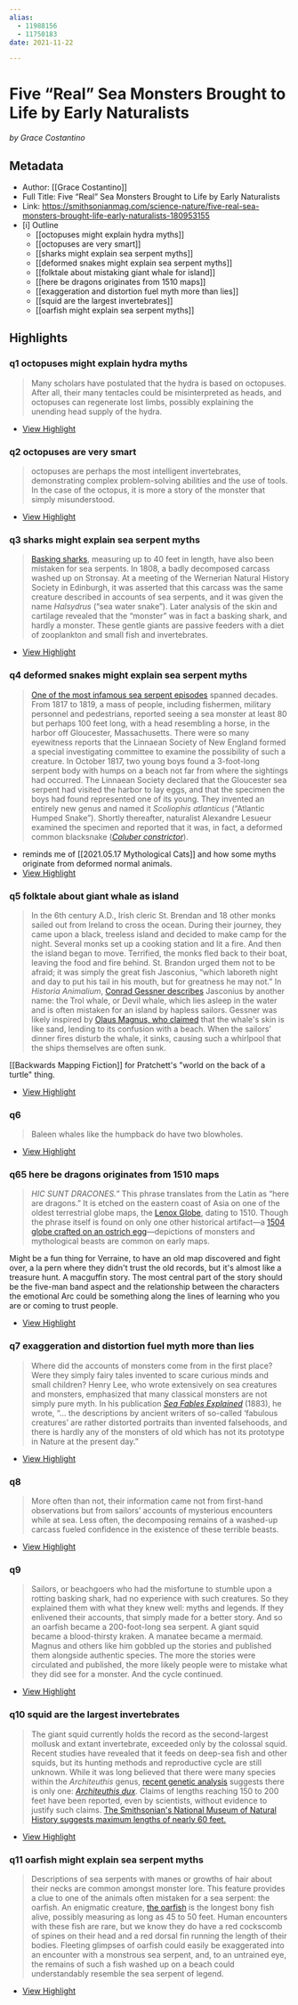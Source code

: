 ```yaml
---
alias: 
  - 11988156
  - 11750183
date: 2021-11-22

---
```

# Five “Real” Sea Monsters Brought to Life by Early Naturalists
<cite>by Grace Costantino</cite>

## Metadata
- Author: [[Grace Costantino]]
- Full Title: Five “Real” Sea Monsters Brought to Life by Early Naturalists
- Link: https://smithsonianmag.com/science-nature/five-real-sea-monsters-brought-life-early-naturalists-180953155
- [i] Outline
	- [[octopuses might explain hydra myths]]
	- [[octopuses are very smart]]
	- [[sharks might explain sea serpent myths]]
	- [[deformed snakes might explain sea serpent myths]]
	- [[folktale about mistaking giant whale for island]]
	- [[here be dragons originates from 1510 maps]]
	- [[exaggeration and distortion fuel myth more than lies]]
	- [[squid are the largest invertebrates]]
	- [[oarfish might explain sea serpent myths]]
## Highlights  

### q1 octopuses might explain hydra myths

> Many scholars have postulated that the hydra is based on octopuses. After all, their many tentacles could be misinterpreted as heads, and octopuses can regenerate lost limbs, possibly explaining the unending head supply of the hydra.

* [View Highlight](https://smithsonianmag.com/science-nature/five-real-sea-monsters-brought-life-early-naturalists-180953155?__readwiseLocation=2%2F3%2F3%2F1%2F43%2F1%2F3%2F15%3A88%2C2%2F3%2F3%2F1%2F43%2F1%2F3%2F15%3A321#:~:text=Many%20scholars%20have%20postulated%20that%2Chead%20supply%20of%20the%20hydra.)

### q2 octopuses are very smart

> octopuses are perhaps the most intelligent invertebrates, demonstrating complex problem-solving abilities and the use of tools. In the case of the octopus, it is more a story of the monster that simply misunderstood.

 * [View Highlight](https://smithsonianmag.com/science-nature/five-real-sea-monsters-brought-life-early-naturalists-180953155?__readwiseLocation=0%2F9%2F3%2F1%2F43%2F1%2F3%2F15%3A258%2C0%2F9%2F3%2F1%2F43%2F1%2F3%2F15%3A464#:~:text=are%20perhaps%20the%20most%20intelligent%2Cthe%20monster%20that%20simply%20misunderstood.)

### q3 sharks might explain sea serpent myths

> [Basking sharks](http://eol.org/pages/225080/overview), measuring up to 40 feet in length, have also been mistaken for sea serpents. In 1808, a badly decomposed carcass washed up on Stronsay. At a meeting of the Wernerian Natural History Society in Edinburgh, it was asserted that this carcass was the same creature described in accounts of sea serpents, and it was given the name *Halsydrus* (“sea water snake”). Later analysis of the skin and cartilage revealed that the “monster” was in fact a basking shark, and hardly a monster. These gentle giants are passive feeders with a diet of zooplankton and small fish and invertebrates.

 * [View Highlight](https://smithsonianmag.com/science-nature/five-real-sea-monsters-brought-life-early-naturalists-180953155?__readwiseLocation=0%2F0%2F11%2F3%2F1%2F45%2F1%2F3%2F15%3A0%2C3%2F11%2F3%2F1%2F45%2F1%2F3%2F15%3A242#:~:text=Basking%20sharks%2C%20measuring%20up%20to%2Cand%20small%20fish%20and%20invertebrates.)

### q4 deformed snakes might explain sea serpent myths

> [One of the most infamous sea serpent episodes](http://www.kew.org/discover/blogs/monster-massachusetts) spanned decades. From 1817 to 1819, a mass of people, including fishermen, military personnel and pedestrians, reported seeing a sea monster at least 80 but perhaps 100 feet long, with a head resembling a horse, in the harbor off Gloucester, Massachusetts. There were so many eyewitness reports that the Linnaean Society of New England formed a special investigating committee to examine the possibility of such a creature. In October 1817, two young boys found a 3-foot-long serpent body with humps on a beach not far from where the sightings had occurred. The Linnaean Society declared that the Gloucester sea serpent had visited the harbor to lay eggs, and that the specimen the boys had found represented one of its young. They invented an entirely new genus and named it *Scoliophis atlanticus* (“Atlantic Humped Snake”). Shortly thereafter, naturalist Alexandre Lesueur examined the specimen and reported that it was, in fact, a deformed common blacksnake ([*Coluber constrictor*](http://eol.org/pages/1286340/overview)).

* reminds me of [[2021.05.17 Mythological Cats]] and how some myths originate from deformed normal animals.
* [View Highlight](https://smithsonianmag.com/science-nature/five-real-sea-monsters-brought-life-early-naturalists-180953155?__readwiseLocation=0%2F0%2F15%2F3%2F1%2F45%2F1%2F3%2F15%3A0%2C5%2F15%2F3%2F1%2F45%2F1%2F3%2F15%3A2#:~:text=One%20of%20the%20most%20infamous%2Cdeformed%20common%20blacksnake%20(Coluber%20constrictor).)

### q5 folktale about giant whale as island

> In the 6th century A.D., Irish cleric St. Brendan and 18 other monks sailed out from Ireland to cross the ocean. During their journey, they came upon a black, treeless island and decided to make camp for the night. Several monks set up a cooking station and lit a fire. And then the island began to move. Terrified, the monks fled back to their boat, leaving the food and fire behind. St. Brandon urged them not to be afraid; it was simply the great fish Jasconius, “which laboreth night and day to put his tail in his mouth, but for greatness he may not.”
> In *Historia Animalium*, [Conrad Gessner describes](http://biodiversitylibrary.org/page/23574972) Jasconius by another name: the Trol whale, or Devil whale, which lies asleep in the water and is often mistaken for an island by hapless sailors. Gessner was likely inspired by [Olaus Magnus, who claimed](http://biodiversitylibrary.org/page/23574974) that the whale's skin is like sand, lending to its confusion with a beach. When the sailors’ dinner fires disturb the whale, it sinks, causing such a whirlpool that the ships themselves are often sunk.

[[Backwards Mapping Fiction]] for Pratchett's "world on the back of a turtle" thing.

 * [View Highlight](https://smithsonianmag.com/science-nature/five-real-sea-monsters-brought-life-early-naturalists-180953155?__readwiseLocation=0%2F3%2F3%2F1%2F47%2F1%2F3%2F15%3A0%2C6%2F7%2F3%2F1%2F47%2F1%2F3%2F15%3A202#:~:text=In%20the%206th%20century%20A.D.%2C%2Cships%20themselves%20are%20often%20sunk.)

### q6

> Baleen whales like the humpback do have two blowholes.

 * [View Highlight](https://smithsonianmag.com/science-nature/five-real-sea-monsters-brought-life-early-naturalists-180953155?__readwiseLocation=4%2F15%2F3%2F1%2F47%2F1%2F3%2F15%3A552%2C4%2F15%2F3%2F1%2F47%2F1%2F3%2F15%3A606#:~:text=Baleen%20whales%20like%20the%20humpback%20do%20have%20two%20blowholes.)

### q65 here be dragons originates from 1510 maps

> *HIC SUNT DRACONES.”*
> This phrase translates from the Latin as “here are dragons.” It is etched on the eastern coast of Asia on one of the oldest terrestrial globe maps, the [Lenox Globe](http://exhibitions.nypl.org/treasures/items/show/163), dating to 1510. Though the phrase itself is found on only one other historical artifact—a [1504 globe crafted on an ostrich egg](http://www.washingtonpost.com/national/health-science/oldest-globe-to-depict-the-new-world-may-have-been-discovered/2013/08/19/503b2b4a-06b4-11e3-a07f-49ddc7417125_story.html)—depictions of monsters and mythological beasts are common on early maps.

Might be a fun thing for Verraine, to have an old map discovered and fight over, a la pern where they didn't trust the old records, but it's almost like a treasure hunt. A macguffin story. The most central part of the story should be the five-man band aspect and the relationship between the characters the emotional Arc could be something along the lines of learning who you are or coming to trust people.

 * [View Highlight](https://read.readwise.io/read/01fn468arqqhnn38f6bzztc84e)

### q7 exaggeration and distortion fuel myth more than lies

> Where did the accounts of monsters come from in the first place? Were they simply fairy tales invented to scare curious minds and small children? Henry Lee, who wrote extensively on sea creatures and monsters, emphasized that many classical monsters are not simply pure myth. In his publication [*Sea Fables Explained*](http://biodiversitylibrary.org/bibliography/10456#/summary) (1883), he wrote, “… the descriptions by ancient writers of so-called ‘fabulous creatures’ are rather distorted portraits than invented falsehoods, and there is hardly any of the monsters of old which has not its prototype in Nature at the present day.”

 * [View Highlight](https://read.readwise.io/read/01fn480vws0xtdgtzxfcnc7e2m)

### q8

> More often than not, their information came not from first-hand observations but from sailors’ accounts of mysterious encounters while at sea. Less often, the decomposing remains of a washed-up carcass fueled confidence in the existence of these terrible beasts.

 * [View Highlight](https://read.readwise.io/read/01fn481cphfb6v2f47w2kzm3yv)

### q9

> Sailors, or beachgoers who had the misfortune to stumble upon a rotting basking shark, had no experience with such creatures. So they explained them with what they knew well: myths and legends. If they enlivened their accounts, that simply made for a better story. And so an oarfish became a 200-foot-long sea serpent. A giant squid became a blood-thirsty kraken. A manatee became a mermaid. Magnus and others like him gobbled up the stories and published them alongside authentic species. The more the stories were circulated and published, the more likely people were to mistake what they did see for a monster. And the cycle continued.

 * [View Highlight](https://read.readwise.io/read/01fn481vzmj6d2t5319mmxaec9)

### q10 squid are the largest invertebrates 

> The giant squid currently holds the record as the second-largest mollusk and extant invertebrate, exceeded only by the colossal squid. Recent studies have revealed that it feeds on deep-sea fish and other squids, but its hunting methods and reproductive cycle are still unknown. While it was long believed that there were many species within the *Architeuthis* genus, [recent genetic analysis](http://www.newscientist.com/article/dn23296-worlds-giant-squid-are-one-big-happy-family.html) suggests there is only one: [*Architeuthis dux*](http://eol.org/pages/488790/overview). Claims of lengths reaching 150 to 200 feet have been reported, even by scientists, without evidence to justify such claims. [The Smithsonian's National Museum of Natural History suggests maximum lengths of nearly 60 feet.](http://invertebrates.si.edu/giant_squid/index.html)

 * [View Highlight](https://read.readwise.io/read/01fn495655zszxtkd76j9fhwae)

### q11 oarfish might explain sea serpent myths

> Descriptions of sea serpents with manes or growths of hair about their necks are common amongst monster lore. This feature provides a clue to one of the animals often mistaken for a sea serpent: the oarfish. An enigmatic creature, [the oarfish](http://eol.org/pages/225594/overview) is the longest bony fish alive, possibly measuring as long as 45 to 50 feet. Human encounters with these fish are rare, but we know they do have a red cockscomb of spines on their head and a red dorsal fin running the length of their bodies. Fleeting glimpses of oarfish could easily be exaggerated into an encounter with a monstrous sea serpent, and, to an untrained eye, the remains of such a fish washed up on a beach could understandably resemble the sea serpent of legend.

 * [View Highlight](https://read.readwise.io/read/01fn49af2j3s9nhch9ygqb6nyk)
